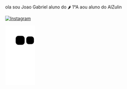ola sou Joao Gabriel aluno do 🌶️ 1°A
aou aluno do AlZulin




[![Instagram](https://img.shields.io/badge/Instagram-E4405F?style=for-the-badge&logo=instagram&logoColor=white)](https://instagram.com/j.petrico)

![Snake animation](https://github.com/rafaballerini/rafaballerini/blob/output/github-contribution-grid-snake.svg)
